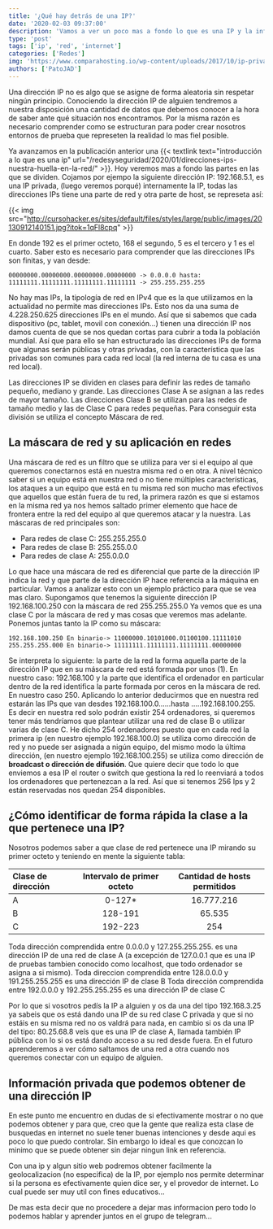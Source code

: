 ```yaml
---
title: '¿Qué hay detrás de una IP?'
date: '2020-02-03 09:37:00'
description: 'Vamos a ver un poco mas a fondo lo que es una IP y la informacion que esta directamente relacionada con ella.'
type: 'post'
tags: ['ip', 'red', 'internet']
categories: ['Redes']
img: 'https://www.comparahosting.io/wp-content/uploads/2017/10/ip-privada-publica.png'
authors: ['PatoJAD']
---
```


Una dirección IP no es algo que se asigne de forma aleatoria sin respetar ningún principio. Conociendo la dirección IP de alguien tendremos a nuestra disposición una cantidad de datos que debemos conocer a la hora de saber ante qué situación nos encontramos. Por la misma razón es necesario comprender como se estructuran para poder crear nosotros entornos de prueba que represeten la realidad lo mas fiel posible.

Ya avanzamos en la publicación anterior una {{< textlink text="introducción a lo que es una ip" url="/redesyseguridad/2020/01/direcciones-ips-nuestra-huella-en-la-red/" >}}. Hoy veremos mas a fondo las partes en las que se dividen. Cojamos por ejempo la siguiente dirección IP: 192.168.5.1, es una IP privada, (luego veremos porqué) internamente la IP, todas las direcciones IPs tiene una parte de red y otra parte de host, se represeta así:

{{< img src="http://cursohacker.es/sites/default/files/styles/large/public/images/20130912140151.jpg?itok=1qFl8cpq" >}}

En donde 192 es el primer octeto, 168 el segundo, 5 es el tercero y 1 es el cuarto. Saber esto es necesario para comprender que las direcciones IPs son finitas, y van desde:

    00000000.00000000.00000000.00000000 -> 0.0.0.0 hasta:
    11111111.11111111.11111111.11111111 -> 255.255.255.255

No hay mas IPs, la tipología de red en IPv4 que es la que utilizamos en la actualidad no permite mas direcciones IPs. Esto nos da una suma de 4.228.250.625 direcciones IPs en el mundo. Así que si sabemos que cada dispositivo (pc, tablet, movil con conexión...) tienen una dirección IP nos damos cuenta de que se nos quedan cortas para cubrir a toda la población mundial. Así que para ello se han estructurado las direcciones IPs de forma que algunas serán públicas y otras privadas, con la característica que las privadas son comunes para cada red local (la red interna de tu casa es una red local).

Las direcciones IP se dividen en clases para definir las redes de tamaño pequeño, mediano y grande. Las direcciones Clase A se asignan a las redes de mayor tamaño. Las
direcciones Clase B se utilizan para las redes de tamaño medio y las de Clase C para redes pequeñas. Para conseguir esta división se utiliza el concepto Máscara de red.

## La máscara de red y su aplicación en redes

Una máscara de red es un filtro que se utiliza para ver si el equipo al que queremos conectarnos está en nuestra misma red o en otra. A nivel técnico saber si un equipo está en nuestra red o no tiene múltiples características, los ataques a un equipo que está en tu misma red son mucho mas efectivos que aquellos que están fuera de tu red, la primera razón es que si estamos en la misma red ya nos hemos saltado primer elemento que hace de frontera entre la red del equipo al que queremos atacar y la nuestra. Las máscaras de red principales son:

-   Para redes de clase C: 255.255.255.0
-   Para redes de clase B: 255.255.0.0
-   Para redes de clase A: 255.0.0.0

Lo que hace una máscara de red es diferencial que parte de la dirección IP indica la red y que parte de la dirección IP hace referencia a la máquina en particular. Vamos a analizar esto con un ejemplo práctico para que se vea mas claro. Supongamos que tenemos la siguiente dirección IP 192.168.100.250 con la máscara de red 255.255.255.0 Ya vemos que es una clase C por la máscara de red y mas cosas que veremos mas adelante. Ponemos juntas tanto la IP como su máscara:

    192.168.100.250 En binario-> 11000000.10101000.01100100.11111010
    255.255.255.000 En binario-> 11111111.11111111.11111111.00000000

Se interpreta lo siguiente: la parte de la red la forma aquella parte de la dirección IP que en su máscara de red está formada por unos (1). En nuestro caso: 192.168.100 y la parte que identifica el ordenador en particular dentro de la red identifica la parte formada por ceros en la máscara de red. En nuestro caso 250. Aplicando lo anterior deducirmos que en nuestra red estarán las IPs que van desdes 192.168.100.0......hasta .....192.168.100.255. Es decir en nuestra red solo podrán existir 254 ordenadores, si queremos tener más tendríamos que plantear utilizar una red de clase B o utilizar varias de clase C. He dicho 254 ordenadores puesto que en cada red la primera ip (en nuestro ejemplo 192.168.100.0) se utiliza como dirección de red y no puede ser asignada a nigún equipo, del mismo modo la última dirección, (en nuestro ejemplo 192.168.100.255) se utiliza como dirección de **broadcast o dirección de difusión**. Que quiere decir que todo lo que enviemos a esa IP el router o switch que gestiona la red lo reenviará a todos los ordenadores que pertenezcan a la red. Así que si tenemos 256 Ips y 2 están reservadas nos quedan 254 disponibles.

## ¿Cómo identificar de forma rápida la clase a la que pertenece una IP?

Nosotros podemos saber a que clase de red pertenece una IP mirando su primer octeto y teniendo en mente la siguiente tabla:

| Clase de dirección | Intervalo de primer octeto | Cantidad de hosts permitidos |
| :----------------- | :------------------------: | :--------------------------: |
| A                  |          0-127\*           |          16.777.216          |
| B                  |          128-191           |            65.535            |
| C                  |          192-223           |             254              |

Toda dirección comprendida entre 0.0.0.0 y 127.255.255.255. es una dirección IP de una red de clase A (a excepción de 127.0.0.1 que es una IP de pruebas tambien conocido como localhost, que todo ordenador se asigna a si mismo).
Toda direccion comprendida entre 128.0.0.0 y 191.255.255.255 es una dirección IP de clase B
Toda dirección comprendida entre 192.0.0.0 y 192.255.255.255 es una dirección IP de clase C

Por lo que si vosotros pedís la IP a alguien y os da una del tipo 192.168.3.25 ya sabeis que os está dando una IP de su red clase C privada y que si no estáis en su misma red no os valdrá para nada, en cambio si os da una IP del tipo: 80.25.68.8 veís que es una IP de clase A, llamada también IP pública con lo si os está dando acceso a su red desde fuera. En el futuro aprenderemos a ver cómo saltamos de una red a otra cuando nos queremos conectar con un equipo de alguien.

## Información privada que podemos obtener de una dirección IP

En este punto me encuentro en dudas de si efectivamente mostrar o no que podemos obtener y para que, creo que la gente que realiza esta clase de busquedas en internet no suele tener buenas intenciones y desde aqui es poco lo que puedo controlar. Sin embargo lo ideal es que conozcan lo minimo que se puede obtener sin dejar ningun link en referencia.

Con una ip y algun sitio web podremos obtener facilmente la geolocalizacion (no especifica) de la IP, por ejemplo nos permite determinar si la persona es efectivamente quien dice ser, y el provedor de internet. Lo cual puede ser muy util con fines educativos...

De mas esta decir que no procedere a dejar mas informacion pero todo lo podemos hablar y aprender juntos en el grupo de telegram...
